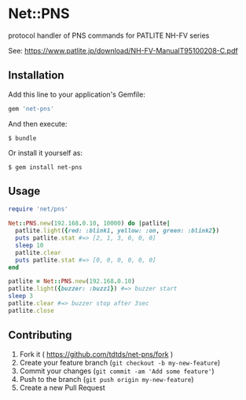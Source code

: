 # Net::PNS

protocol handler of PNS commands for PATLITE NH-FV series

See: https://www.patlite.jp/download/NH-FV-ManualT95100208-C.pdf

## Installation

Add this line to your application's Gemfile:

```ruby
gem 'net-pns'
```

And then execute:

    $ bundle

Or install it yourself as:

    $ gem install net-pns

## Usage

```ruby
require 'net/pns'

Net::PNS.new(192.168.0.10, 10000) do |patlite|
  patlite.light({red: :blink1, yellow: :on, green: :blink2})
  puts patlite.stat #=> [2, 1, 3, 0, 0, 0]
  sleep 10
  patlite.clear
  puts patlite.stat #=> [0, 0, 0, 0, 0, 0]
end

patlite = Net::PNS.new(192.168.0.10)
patlite.light({buzzer: :buzz1}) #=> buzzer start
sleep 3
patlite.clear #=> buzzer stop after 3sec
patlite.close
```

## Contributing

1. Fork it ( https://github.com/tdtds/net-pns/fork )
2. Create your feature branch (`git checkout -b my-new-feature`)
3. Commit your changes (`git commit -am 'Add some feature'`)
4. Push to the branch (`git push origin my-new-feature`)
5. Create a new Pull Request
